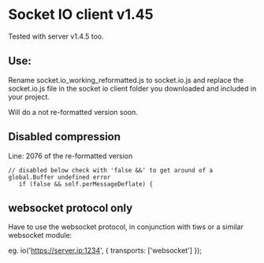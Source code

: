 # Socket IO client v1.45

Tested with server v1.4.5 too.

## Use:

Rename socket.io_working_reformatted.js to socket.io.js and replace the socket.io.js file in
the socket io client folder you downloaded and included in your project.


Will do a not re-formatted version soon.


## Disabled compression

Line: 2076 of the re-formatted version
```
// disabled below check with 'false &&' to get around of a global.Buffer undefined error
   if (false && self.perMessageDeflate) {
```

## websocket protocol only

Have to use the websocket protocol, in conjunction with tiws or a similar websocket module:

eg.
io('https://server.ip:1234', { transports: ['websocket'] });

